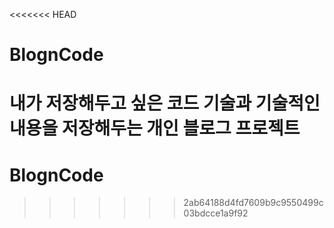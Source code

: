 <<<<<<< HEAD
# BlognCode
내가 저장해두고 싶은 코드 기술과 기술적인 내용을 저장해두는 개인 블로그 프로젝트
=======
# BlognCode
>>>>>>> 2ab64188d4fd7609b9c9550499c03bdcce1a9f92
